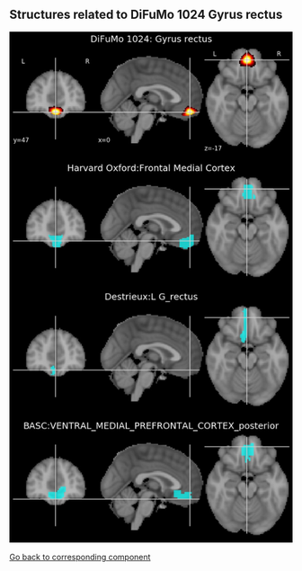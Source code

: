 


## Structures related to DiFuMo 1024 Gyrus rectus

![600](600.jpg "Structures related to DiFuMo 1024 Gyrus rectus")

[Go back to corresponding component](https://parietal-inria.github.io/DiFuMo/1024/html/600.html)